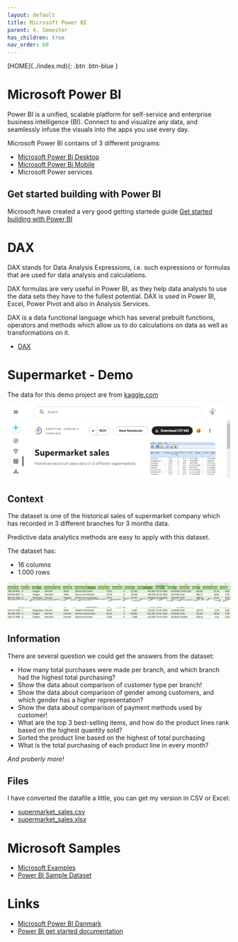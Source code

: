 ```yaml
---
layout: default
title: Microsoft Power BI
parent: 4. Semester
has_children: true
nav_order: 60
---
```


<span class="fs-1">
[HOME](../index.md){: .btn .btn-blue }
</span>

# Microsoft Power BI
Power BI is a unified, scalable platform for self-service and enterprise business intelligence (BI). Connect to and visualize any data, and seamlessly infuse the visuals into the apps you use every day.

Microsoft Power BI contains of 3 different programs:

- [Microsoft Power Bi Desktop](https://powerbi.microsoft.com/en-us/desktop/)
- [Microsoft Power Bi Mobile](https://powerbi.microsoft.com/en-us/mobile/)
- Microsoft Power services

## Get started building with Power BI
Microsoft have created a very good getting startede guide [Get started building with Power BI](https://learn.microsoft.com/en-us/training/modules/get-started-with-power-bi/)

# DAX
DAX stands for Data Analysis Expressions, i.e. such expressions or formulas that are used for data analysis and calculations.

DAX formulas are very useful in Power BI, as they help data analysts to use the data sets they have to the fullest potential. DAX is used in Power BI, Excel, Power Pivot and also in Analysis Services.

DAX is a data functional language which has several prebuilt functions, operators and methods which allow us to do calculations on data as well as transformations on it.

- [DAX](./dax.md)

# Supermarket - Demo
The data for this demo project are from [kaggle.com](https://www.kaggle.com/datasets/aungpyaeap/supermarket-sales)

![](./_image/supermarked_www.jpg)

## Context
The dataset is one of the historical sales of supermarket company which has recorded in 3 different branches for 3 months data. 

Predictive data analytics methods are easy to apply with this dataset.

The dataset has:

- 16 columns
- 1.000 rows

![](./_image/supermarked.jpg)

## Information
There are several question we could get the answers from the dataset:

- How many total purchases were made per branch, and which branch had the highest total purchasing?
- Show the data about comparison of customer type per branch!
- Show the data about comparison of gender among customers, and which gender has a higher representation?
- Show the data about comparison of payment methods used by customer!
- What are the top 3 best-selling items, and how do the product lines rank based on the highest quantity sold?
- Sorted the product line based on the highest of total purchasing
- What is the total purchasing of each product line in every month?

*And proberly more!*

## Files
I have converted the datafile a little, you can get my version in CSV or Excel:

- [supermarket_sales.csv](./Supermarket/supermarket_sales.csv)
- [supermarket_sales.xlsx](./Supermarket/supermarket_sales.xlsx)


# Microsoft Samples
- [Microsoft Examples](./microsoft-sampel-financial.md)
- [Power BI Sample Dataset](./power_bi_sample-dataset.md)

# Links
- [Microsoft Power BI Danmark](https://powerbi.microsoft.com/da-dk)
- [Power BI get started documentation](https://learn.microsoft.com/en-us/power-bi/fundamentals/)